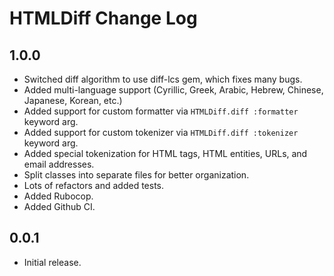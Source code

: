 # HTMLDiff Change Log

## 1.0.0

- Switched diff algorithm to use diff-lcs gem, which fixes many bugs.
- Added multi-language support (Cyrillic, Greek, Arabic, Hebrew, Chinese, Japanese, Korean, etc.)
- Added support for custom formatter via `HTMLDiff.diff :formatter` keyword arg.
- Added support for custom tokenizer via `HTMLDiff.diff :tokenizer` keyword arg.
- Added special tokenization for HTML tags, HTML entities, URLs, and email addresses.
- Split classes into separate files for better organization.
- Lots of refactors and added tests.
- Added Rubocop.
- Added Github CI.

## 0.0.1

- Initial release.
